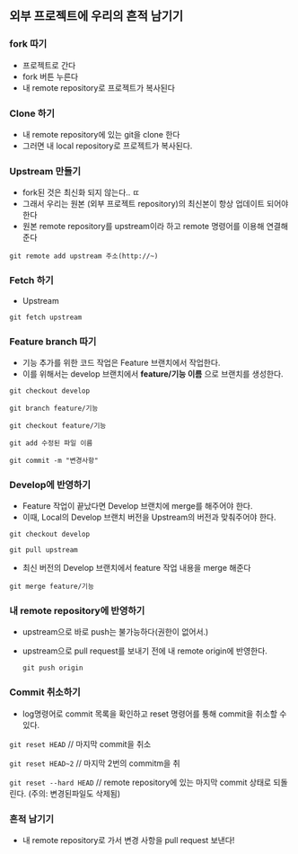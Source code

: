 ## 외부 프로젝트에 우리의 흔적 남기기 ##



### fork 따기 ###

- 프로젝트로 간다
- fork 버튼 누른다
- 내 remote repository로 프로젝트가 복사된다



### Clone 하기 ###

- 내 remote repository에 있는 git을 clone 한다
- 그러면 내 local repository로 프로젝트가 복사된다.



### Upstream 만들기 ###

- fork된 것은 최신화 되지 않는다.. ㄸ
- 그래서 우리는 원본 (외부 프로젝트 repository)의 최신본이 항상 업데이트 되어야 한다
- 원본 remote repository를 upstream이라 하고  remote 명령어를 이용해 연결해준다

`git remote add upstream 주소(http://~)`



### Fetch 하기 ###

- Upstream 

`git fetch upstream`



### Feature branch 따기 ###

- 기능 추가를 위한 코드 작업은 Feature 브랜치에서 작업한다.
- 이를 위해서는 develop 브랜치에서 **feature/기능 이름** 으로 브랜치를 생성한다.

`git checkout develop`

`git branch feature/기능`

`git checkout feature/기능`

`git add 수정된 파일 이름`

`git commit -m "변경사항"`



### Develop에 반영하기 ###

- Feature 작업이 끝났다면 Develop 브랜치에 merge를 해주어야 한다.
- 이때, Local의 Develop 브랜치 버전을 Upstream의 버전과 맞춰주어야 한다.

`git checkout develop`

`git pull upstream`

- 최신 버전의 Develop 브랜치에서 feature 작업 내용을 merge 해준다

`git merge feature/기능`



### 내 remote repository에 반영하기 ###

- upstream으로 바로 push는 불가능하다(권한이 없어서.)
- upstream으로 pull request를 보내기 전에 내 remote origin에 반영한다.

  `git push origin`



### Commit 취소하기 ###

- log명령어로 commit 목록을 확인하고 reset 명령어를 통해 commit을 취소할 수 있다.

`git reset HEAD`        // 마지막 commit을 취소

`git reset HEAD~2`      // 마지막 2번의 commitm을 취

`git reset --hard HEAD` // remote repository에 있는 마지막 commit 상태로 되돌린다. (주의: 변경된파일도 삭제됨)



### 흔적 남기기 ###

- 내 remote repository로 가서 변경 사항을 pull request 보낸다!
